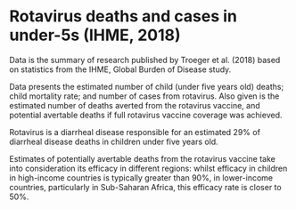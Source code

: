 # Rotavirus deaths and cases in under-5s (IHME, 2018)

Data is the summary of research published by Troeger et al. (2018) based on statistics from the IHME, Global Burden of Disease study.

Data presents the estimated number of child (under five years old) deaths; child mortality rate; and number of cases from rotavirus. Also given is the estimated number of deaths averted from the rotavirus vaccine, and potential avertable deaths if full rotavirus vaccine coverage was achieved.

Rotavirus is a diarrheal disease responsible for an estimated 29% of diarrheal disease deaths in children under five years old.

Estimates of potentially avertable deaths from the rotavirus vaccine take into consideration its efficacy in different regions: whilst efficacy in children in high-income countries is typically greater than 90%, in lower-income countries, particularly in Sub-Saharan Africa, this efficacy rate is closer to 50%.